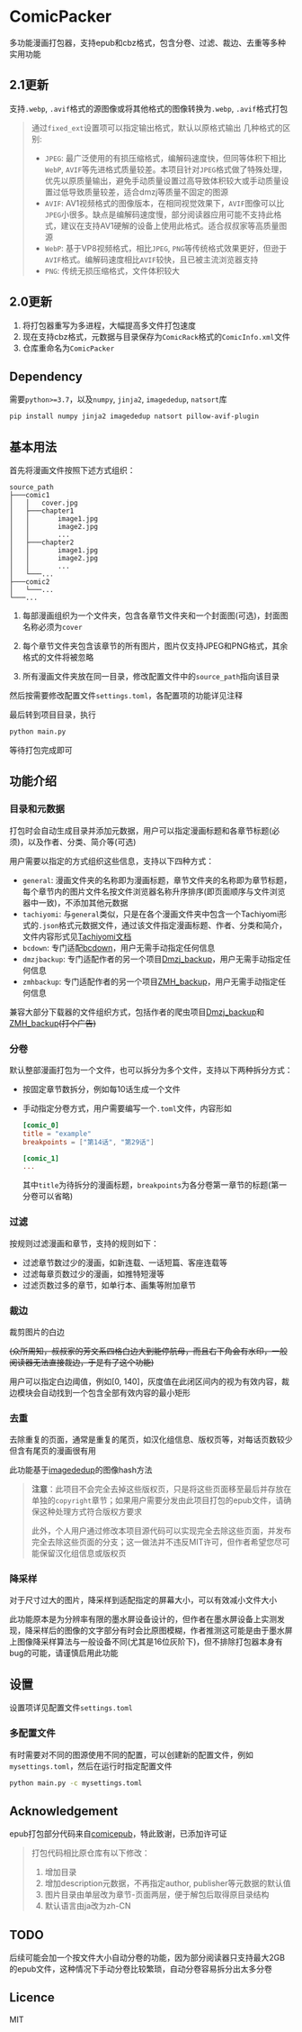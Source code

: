 # ComicPacker

多功能漫画打包器，支持epub和cbz格式，包含分卷、过滤、裁边、去重等多种实用功能

## 2.1更新

支持`.webp`, `.avif`格式的源图像或将其他格式的图像转换为`.webp`, `.avif`格式打包

> 通过`fixed_ext`设置项可以指定输出格式，默认以原格式输出
> 几种格式的区别:
>
> - `JPEG`: 最广泛使用的有损压缩格式，编解码速度快，但同等体积下相比`WebP`, `AVIF`等先进格式质量较差。本项目针对`JPEG`格式做了特殊处理，优先以原质量输出，避免手动质量设置过高导致体积较大或手动质量设置过低导致质量较差，适合dmzj等质量不固定的图源
> - `AVIF`: AV1视频格式的图像版本，在相同视觉效果下，`AVIF`图像可以比`JPEG`小很多。缺点是编解码速度慢，部分阅读器应用可能不支持此格式，建议在支持AV1硬解的设备上使用此格式。适合叔叔家等高质量图源
> - `WebP`: 基于VP8视频格式，相比`JPEG`, `PNG`等传统格式效果更好，但逊于`AVIF`格式。编解码速度相比`AVIF`较快，且已被主流浏览器支持
> - `PNG`: 传统无损压缩格式，文件体积较大

## 2.0更新

1. 将打包器重写为多进程，大幅提高多文件打包速度
2. 现在支持cbz格式，元数据与目录保存为`ComicRack`格式的`ComicInfo.xml`文件
3. 仓库重命名为`ComicPacker`

## Dependency

需要`python>=3.7`，以及`numpy`,  `jinja2`, `imagededup`, `natsort`库

```bash
pip install numpy jinja2 imagededup natsort pillow-avif-plugin
```

## 基本用法

首先将漫画文件按照下述方式组织：

```
source_path
├───comic1
│   │   cover.jpg
│   ├───chapter1
│   │       image1.jpg
│   │       image2.jpg
│   │       ...
│   ├───chapter2
│   │       image1.jpg
│   │       image2.jpg
│   │       ...
│   └───...
├───comic2
│   └───...
└───...
```

1. 每部漫画组织为一个文件夹，包含各章节文件夹和一个封面图(可选)，封面图名称必须为`cover`

2. 每个章节文件夹包含该章节的所有图片，图片仅支持JPEG和PNG格式，其余格式的文件将被忽略
3. 所有漫画文件夹放在同一目录，修改配置文件中的`source_path`指向该目录

然后按需要修改配置文件`settings.toml`，各配置项的功能详见注释

最后转到项目目录，执行

```bash
python main.py
```

等待打包完成即可

## 功能介绍

### 目录和元数据

打包时会自动生成目录并添加元数据，用户可以指定漫画标题和各章节标题(必须)，以及作者、分类、简介等(可选)

用户需要以指定的方式组织这些信息，支持以下四种方式：

- `general`: 漫画文件夹的名称即为漫画标题，章节文件夹的名称即为章节标题，每个章节内的图片文件名按文件浏览器名称升序排序(即页面顺序与文件浏览器中一致)，不添加其他元数据
- `tachiyomi`: 与`general`类似，只是在各个漫画文件夹中包含一个Tachiyomi形式的`.json`格式元数据文件，通过该文件指定漫画标题、作者、分类和简介，文件内容形式见[Tachiyomi文档](https://tachiyomi.org/help/guides/local-manga/#editing-local-manga-details)
- `bcdown`: 专门适配[bcdown](https://github.com/lihe07/bilibili_comics_downloader)，用户无需手动指定任何信息
- `dmzjbackup`: 专门适配作者的另一个项目[Dmzj_backup](https://github.com/eesxy/Dmzj_backup)，用户无需手动指定任何信息
- `zmhbackup`: 专门适配作者的另一个项目[ZMH_backup](https://github.com/eesxy/ZMH_backup)，用户无需手动指定任何信息

兼容大部分下载器的文件组织方式，包括作者的爬虫项目[Dmzj_backup](https://github.com/eesxy/Dmzj_backup)和[ZMH_backup](https://github.com/eesxy/ZMH_backup)~~(打个广告)~~

### 分卷

默认整部漫画打包为一个文件，也可以拆分为多个文件，支持以下两种拆分方式：

- 按固定章节数拆分，例如每10话生成一个文件

- 手动指定分卷方式，用户需要编写一个`.toml`文件，内容形如

  ```toml
  [comic_0]
  title = "example"
  breakpoints = ["第14话", "第29话"]
  
  [comic_1]
  ...
  ```

  其中`title`为待拆分的漫画标题，`breakpoints`为各分卷第一章节的标题(第一分卷可以省略)

### 过滤

按规则过滤漫画和章节，支持的规则如下：

- 过滤章节数过少的漫画，如新连载、一话短篇、客座连载等
- 过滤每章页数过少的漫画，如推特短漫等
- 过滤页数过多的章节，如单行本、画集等附加章节

### 裁边

裁剪图片的白边

~~(众所周知，叔叔家的芳文系四格白边大到能停航母，而且右下角会有水印，一般阅读器无法直接裁边，于是有了这个功能)~~

用户可以指定白边阈值，例如[0, 140]，灰度值在此闭区间内的视为有效内容，裁边模块会自动找到一个包含全部有效内容的最小矩形

### 去重

去除重复的页面，通常是重复的尾页，如汉化组信息、版权页等，对每话页数较少但含有尾页的漫画很有用

此功能基于[imagededup](https://github.com/idealo/imagededup)的图像hash方法

> **注意**：此项目不会完全去掉这些版权页，只是将这些页面移至最后并存放在单独的`copyright`章节；如果用户需要分发由此项目打包的epub文件，请确保这种处理方式符合版权方要求
>
> 此外，个人用户通过修改本项目源代码可以实现完全去除这些页面，并发布完全去除这些页面的分支；这一做法并不违反MIT许可，但作者希望您尽可能保留汉化组信息或版权页

### 降采样

对于尺寸过大的图片，降采样到适配指定的屏幕大小，可以有效减小文件大小

此功能原本是为分辨率有限的墨水屏设备设计的，但作者在墨水屏设备上实测发现，降采样后的图像的文字部分有时会比原图模糊，作者推测这可能是由于墨水屏上图像降采样算法与一般设备不同(尤其是16位灰阶下)，但不排除打包器本身有bug的可能，请谨慎启用此功能

## 设置

设置项详见配置文件`settings.toml`

### 多配置文件

有时需要对不同的图源使用不同的配置，可以创建新的配置文件，例如`mysettings.toml`，然后在运行时指定配置文件

```bash
python main.py -c mysettings.toml
```

## Acknowledgement

epub打包部分代码来自[comicepub](https://github.com/moeoverflow/comicepub)，特此致谢，已添加许可证

> 打包代码相比原仓库有以下修改：
>
> 1. 增加目录
> 2. 增加description元数据，不再指定author, publisher等元数据的默认值
> 3. 图片目录由单层改为章节-页面两层，便于解包后取得原目录结构
> 4. 默认语言由ja改为zh-CN

## TODO

后续可能会加一个按文件大小自动分卷的功能，因为部分阅读器只支持最大2GB的epub文件，这种情况下手动分卷比较繁琐，自动分卷容易拆分出太多分卷

## Licence

MIT
